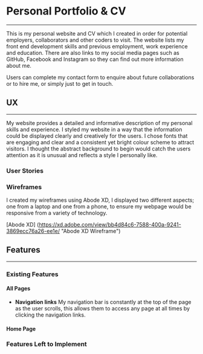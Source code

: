 # Personal Portfolio & CV 
***

This is my personal website and CV which I created in order for potential employers, collaborators and other coders to visit. The website lists my front end development skills and previous employment, work experience and education. There are also links to my social media pages such as GitHub, Facebook and Instagram so they can find out more information about me.  

Users can complete my contact form to enquire about future collaborations or to hire me, or simply just to get in touch. 


## UX
***

My website provides a detailed and informative description of my personal skills and experience. I styled my website in a way that the information could be displayed clearly and creatively for the users. I chose fonts that are engaging and clear and a consistent yet bright colour scheme to attract visitors. I thought the abstract background to begin would catch the users attention as it is unusual and reflects a style I personally like. 

### User Stories 


### Wireframes

I created my wireframes using Abode XD, I displayed two different aspects; one from a laptop and one from a phone, to ensure my webpage would be responsive from a variety of technology.

[Abode XD] (https://xd.adobe.com/view/bb4d84c6-7588-400a-9241-3869ecc76a26-ee1e/ "Abode XD Wireframe")

## Features 
***

### Existing Features 

#### All Pages 
- **Navigation links** My navigation bar is constantly at the top of the page as the user scrolls, this allows them to access any page at all times by clicking the navigation links. 

#### Home Page 

### Features Left to Implement 